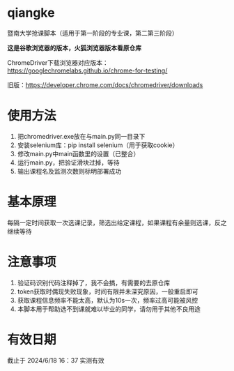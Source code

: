 # qiangke
暨南大学抢课脚本（适用于第一阶段的专业课，第二第三阶段）

**这是谷歌浏览器的版本，火狐浏览器版本看原仓库**

ChromeDriver下载浏览器对应版本：https://googlechromelabs.github.io/chrome-for-testing/

旧版：https://developer.chrome.com/docs/chromedriver/downloads

# 使用方法
1. 把chromedriver.exe放在与main.py同一目录下
2. 安装selenium库：pip install selenium（用于获取cookie）
3. 修改main.py中main函数里的设置（已整合）
4. 运行main.py，把验证滑块过掉，等待
5. 输出课程名及监测次数则标明部署成功

# 基本原理
每隔一定时间获取一次选课记录，筛选出给定课程，如果课程有余量则选课，反之继续等待

# 注意事项
1. 验证码识别代码注释掉了，我不会搞，有需要的去原仓库
2. token获取时偶现失败现象，时间有限并未深究原因，一般重启即可
3. 获取课程信息频率不能太高，默认为10s一次，频率过高可能被风控
4. 本脚本用于帮助选不到课就难以毕业的同学，请勿用于其他不良用途

# 有效日期
截止于 2024/6/18 16：37 实测有效
